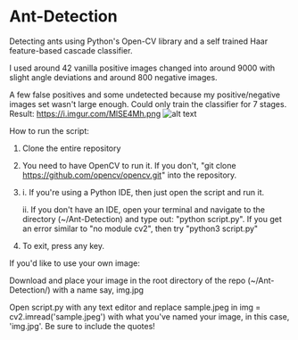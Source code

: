 # Ant-Detection
Detecting ants using Python's Open-CV library and a self trained Haar feature-based cascade classifier.

I used around 42 vanilla positive images changed into around 9000 with slight angle deviations and around 800 negative images.

A few false positives and some undetected because my positive/negative images set wasn't large enough. Could only train the classifier for 7 stages.
Result: https://i.imgur.com/MlSE4Mh.png 
![alt text](http://url/to/img.png)

How to run the script:
  1. Clone the entire repository
  2. You need to have OpenCV to run it. If you don't, "git clone https://github.com/opencv/opencv.git" into the repository.
  2. i. If you're using a Python IDE, then just open the script and run it.                                                     

     ii. If you don't have an IDE, open your terminal and navigate to the directory (~/Ant-Detection) and type out:
     "python script.py". 
     If you get an error similar to "no module cv2", then try "python3 script.py"

  3. To exit, press any key.
  
If you'd like to use your own image:         
   
   Download and place your image in the root directory of the repo (~/Ant-Detection/) with a name say, img.jpg
    
   Open script.py with any text editor and replace sample.jpeg in img = cv2.imread('sample.jpeg') with what you've named your      image, in this case, 'img.jpg'. Be sure to include the quotes!
     
